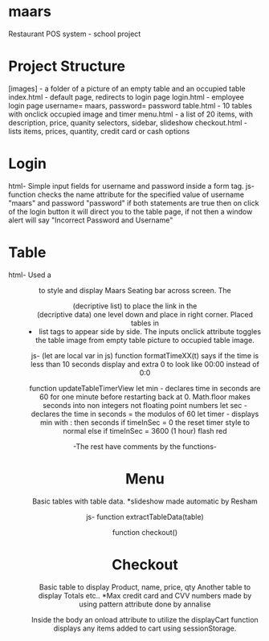 # maars
Restaurant POS system - school project

# Project Structure
[images]   - a folder of a picture of an empty table and an occupied table
index.html - default page, redirects to login page
login.html - employee login page username= maars, password= password
table.html - 10 tables with onclick occupied image and timer
menu.html  - a list of 20 items, with description, price, quanity selectors, sidebar, slideshow
checkout.html - lists items, prices, quantity, credit card or cash options

# Login
html-
Simple input fields for username and password inside a form tag.
js-
function checks the name attribute for the specified value of username "maars" and password "password" if both statements are true then on click of the login button it will direct you to the table page, if not then a window alert will say "Incorrect Password and Username"

# Table
html-
Used a <header> to style and display Maars Seating bar across screen. The <dl> (decriptive list) to place the link in the <dd> (decriptive data) one level down and place in right corner.
Placed tables in <li> list tags to appear side by side.
The inputs onclick attribute toggles the table image from empty table picture to occupied table image.

js- (let are local var in js)
function formatTimeXX(t) says if the time is less than 10 seconds display and extra 0 to look like 00:00 instead of 0:0

function updateTableTimerView 
 let min - declares time in seconds are 60 for one minute before restarting back at 0. Math.floor makes seconds into non integers not floating point numbers
 let sec - declares the time in seconds = the modulos of 60
 let timer - displays min with : then seconds
 if timeInSec = 0 the reset timer style to normal else if timeInSec = 3600 (1 hour) flash red
 
 -The rest have comments by the functions-
 
# Menu
Basic tables with table data.
*slideshow made automatic by Resham

js-
function extractTableData(table)

function checkout()

# Checkout 
Basic table to display Product, name, price, qty
Another table to display Totals etc..
*Max credit card and CVV numbers made by using pattern attribute done by annalise

Inside the body an onload attribute to utilize the displayCart function displays any items added to cart using sessionStorage.


 